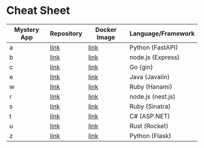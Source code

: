 

# Cheat Sheet

|Mystery App| Repository | Docker Image | Language/Framework|
|-----------|------------|-------|-------------------|
| a | [link](https://github.com/adamranieri/mystery-app-a) | [link](https://hub.docker.com/r/adaman94/mystery-app-a) | Python (FastAPI)|
| b | [link](https://github.com/adamranieri/mystery-app-b) | [link](https://hub.docker.com/r/adaman94/mystery-app-b) | node.js (Express) |
| c | [link](https://github.com/adamranieri/Mystery-app-c) |[link](https://hub.docker.com/repository/docker/adaman94/mystery-app-c) | Go (gin)|
| e | [link](https://github.com/Jouosh/Mystery-App-Javalin) |[link](https://hub.docker.com/r/jouosh/mystery-app-javalin)|Java (Javalin)|
| w | [link](https://github.com/DenSolrige/mystery-app-w) | [link](https://hub.docker.com/repository/docker/densolrige/mystery-app-w) | Ruby (Hanami)|
| r | [link](https://github.com/dillonconner/rest-api) | [link](https://hub.docker.com/repository/docker/dilltron/nestjs-api) | node.js (nest.js)|
| s | [link](https://github.com/Alex-M-R/mystery-app-s) | [link](https://hub.docker.com/r/alexandermr/mystery-app-s) | Ruby (Sinatra)|
| t | [link](https://github.com/Happychoco5/mystery-app-t) | [link](https://hub.docker.com/r/happychoco5/mystery-web-app-t) |C# (ASP.NET)|
| u | [link](https://github.com/adamranieri/mystery-app-u) | [link](https://hub.docker.com/r/adaman94/mystery-app-u)| Rust (Rocket)|
| z | [link](https://github.com/zzyyzzzzy/mystery-app-z) | [link](https://hub.docker.com/r/gavenzheng/mystery-app-z)| Python (Flask)|


